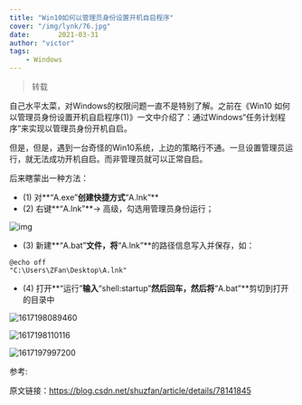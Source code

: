 ```yaml
---
title: "Win10如何以管理员身份设置开机自启程序"
cover: "/img/lynk/76.jpg"
date:       2021-03-31
author: "victor"
tags:
	- Windows
---
```



>转载

自己水平太菜，对Windows的权限问题一直不是特别了解。之前在《Win10 如何以管理员身份设置开机自启程序(1)》一文中介绍了：通过Windows“任务计划程序”来实现以管理员身份开机自启。

但是，但是，遇到一台奇怪的Win10系统，上边的策略行不通。一旦设置管理员运行，就无法成功开机自启。而非管理员就可以正常自启。

后来瞎蒙出一种方法：

- (1) 对**“A.exe”**创建快捷方式**“A.lnk”**
- (2) 右键**“A.lnk”**-> 高级，勾选用管理员身份运行；

 ![img](20170930131356710.png)

- (3) 新建**“A.bat”**文件，将**“A.lnk”**的路径信息写入并保存，如：

```
@echo off
"C:\Users\ZFan\Desktop\A.lnk"
```

- (4) 打开**“运行”**输入**“shell:startup”**然后回车，然后将**“A.bat”**剪切到打开的目录中

![1617198089460](1617198089460.png)

![1617198110116](1617198110116.png)

 ![1617197997200](1617197997200.png)

参考:

原文链接：https://blog.csdn.net/shuzfan/article/details/78141845